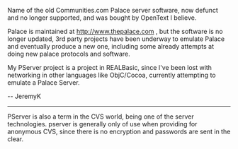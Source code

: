 Name of the old Communities.com Palace server software, now defunct and no longer supported, and was bought by OpenText I believe.

Palace is maintained at http://www.thepalace.com , but the software is no longer updated, 3rd party projects have been underway to emulate Palace and eventually produce a new one, including some already attempts at doing new palace protocols and software.

My PServer project is a project in REALBasic, since I've been lost with networking in other languages like ObjC/Cocoa, currently attempting to emulate a Palace Server. 

-- JeremyK

----

PServer is also a term in the CVS world, being one of the server technologies.  pserver is generally only of use when providing for anonymous CVS, since there is no encryption and passwords are sent in the clear.
